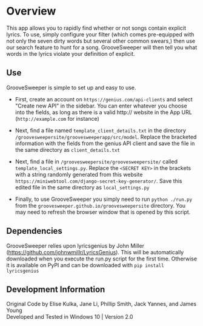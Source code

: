 # Overview  
This app allows you to rapidly find whether or not songs contain explicit lyrics. To use, simply configure your filter (which comes pre-equipped with not only the seven dirty words but several other common swears,) then use our search feature to hunt for a song. GrooveSweeper will then tell you what words in the lyrics violate your definition of explicit.

## Use
GrooveSweeper is simple to set up and easy to use.

* First, create an account on `https://genius.com/api-clients` and select "Create new API" in the sidebar. You can enter whatever you choose into the fields, as long as there is a valid http:// website in the App URL (`http://example.com` for instance)

* Next, find a file named `template_client_details.txt` in the directory `/groovesweepersite/groovesweeperapp/src/model`. Replace the bracketed information with the fields from the genius API client and save the file in the same directory as `client_details.txt`

* Next, find a file in `/groovesweepersite/groovesweepersite/` called `template_local_settings.py`. Replace the `<SECRET KEY>` in the brackets with a string randomly generated from this website `https://miniwebtool.com/django-secret-key-generator/`. Save this edited file in the same directory as `local_settings.py`

* Finally, to use GrooveSweeper you simply need to run `python ./run.py` from the `groovesweeper.github.io/groovesweepersite` directory. You may need to refresh the browser window that is opened by this script.

## Dependencies  
GrooveSweeper relies upon lyricsgenius by John Miller (https://github.com/johnwmillr/LyricsGenius). This will be automatically downloaded when you execute the run.py script for the first time. Otherwise it is available on PyPI and can be downloaded with `pip install lyricsgenius`  

## Development Information  
Original Code by Elise Kulka, Jane Li, Phillip Smith, Jack Yannes, and James Young  
Developed and Tested in Windows 10 | Version 2.0
